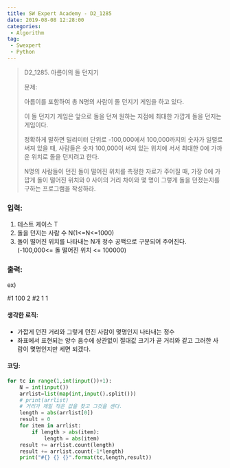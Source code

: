 ```yaml
---
title: SW Expert Academy - D2_1285
date: 2019-08-08 12:28:00
categories:
 - Algorithm
tag:
 - Swexpert
 - Python
---
```


> D2_1285. 아름이의 돌 던지기
>
> 문제:
>
> 아름이를 포함하여 총 N명의 사람이 돌 던지기 게임을 하고 있다.
>
> 이 돌 던지기 게임은 앞으로 돌을 던져 원하는 지점에 최대한 가깝게 돌을 던지는 게임이다.
>
> 정확하게 말하면 밀리미터 단위로 -100,000에서 100,000까지의 숫자가 일렬로 써져 있을 때, 사람들은 숫자 100,000이 써져 있는 위치에 서서 최대한 0에 가까운 위치로 돌을 던지려고 한다.
>
> N명의 사람들이 던진 돌이 떨어진 위치를 측정한 자료가 주어질 때, 가장 0에 가깝게 돌이 떨어진 위치와 0 사이의 거리 차이와 몇 명이 그렇게 돌을 던졌는지를 구하는 프로그램을 작성하라.  

### 입력:

1. 테스트 케이스 T
2. 돌을 던지는 사람 수 N(1<=N<=1000)
3. 돌이 떨어진 위치를 나타내는 N개 정수 공백으로 구분되어 주어진다. (-100,000<= 돌 떨어진 위치 <= 100000)

### 출력:

ex)

#1 100 2
#2 1 1



#### 생각한 로직:

- 가깝게 던진 거리와 그렇게 던진 사람이 몇명인지 나타내는 정수
- 좌표에서 표현되는 양수 음수에 상관없이 절대값 크기가 곧 거리와 같고 그러한 사람이 몇명인지만 세면 되겠다.



#### 코딩:

```python
for tc in range(1,int(input())+1):
    N = int(input())
    arrlist=list(map(int,input().split()))
    # print(arrlist)
    # 거리가 제일 작은 값을 찾고 그것을 센다.
    length = abs(arrlist[0])
    result = 0
    for item in arrlist:
        if length > abs(item):
            length = abs(item)
    result += arrlist.count(length)
    result += arrlist.count(-1*length)
    print("#{} {} {}".format(tc,length,result))
```



[출처]: https://www.swexpertacademy.com/